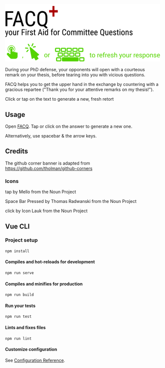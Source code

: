 ![FACQ+](/src/assets/logo.svg)

During your PhD defense, your opponents will open with a courteous remark on your thesis, before tearing into you with vicious questions. 

FACQ helps you to get the upper hand in the exchange by countering with a gracious repartee ("Thank you for your attentive remarks on my thesis!"). 

Click or tap on the text to generate a new, fresh retort 

## Usage

Open [FACQ](http://kdberends.github.io/facq). Tap or click on the answer to generate a new one. 

Alternatively, use spacebar & the arrow keys. 

## Credits

The github corner banner is adapted from https://github.com/tholman/github-corners

### Icons

tap by Mello from the Noun Project

Space Bar Pressed by Thomas Radwanski from the Noun Project

click by Icon Lauk from the Noun Project

## Vue CLI

### Project setup
```
npm install
```

#### Compiles and hot-reloads for development
```
npm run serve
```

#### Compiles and minifies for production
```
npm run build
```

#### Run your tests
```
npm run test
```

#### Lints and fixes files
```
npm run lint
```

#### Customize configuration
See [Configuration Reference](https://cli.vuejs.org/config/).

